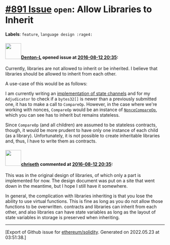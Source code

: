 # [\#891 Issue](https://github.com/ethereum/solidity/issues/891) `open`: Allow Libraries to Inherit
**Labels**: `feature`, `language design :rage4:`


#### <img src="https://avatars.githubusercontent.com/u/9620836?u=6a792ee80e79b87f64f6aa16bd323e5a7a7bad97&v=4" width="50">[Denton-L](https://github.com/Denton-L) opened issue at [2016-08-12 20:35](https://github.com/ethereum/solidity/issues/891):

Currently, libraries are not allowed to inherit or be inherited. I believe that libraries should be allowed to inherit from each other.

A use-case of this would be as follows:

I am currently writing an [implementation of state channels](https://github.com/ledgerlabs/toy-state-channels) and for my `Adjudicator` to check if a `bytes32[]` is newer than a previously submitted one, it has to make a call to `CompareOp`. However, in the case where we're working with nonces, `CompareOp` would be an instance of [`NonceCompareOp`](https://github.com/ledgerlabs/toy-state-channels/blob/master/contracts/NonceCompareOp.sol), which you can see has to inherit but remains stateless.

Since `CompareOp` (and all children) are assumed to be stateless contracts, though, it would be more prudent to have only one instance of each child (as a library). Unfortunately, it is not possible to create inheritable libraries and, thus, I have to write them as contracts.


#### <img src="https://avatars.githubusercontent.com/u/9073706?v=4" width="50">[chriseth](https://github.com/chriseth) commented at [2016-08-12 20:35](https://github.com/ethereum/solidity/issues/891#issuecomment-239613605):

This was in the original design of libraries, of which only a part is implemented for now. The design document was put on a site that went down in the meantime, but I hope I still have it somewhere.

In general, the complication with libraries inheriting is that you lose the ability to use virtual functions. This is fine as long as you do not allow those functions to be overwritten. contracts and libraries can inherit from each other, and also libraries can have state variables as long as the layout of state variables in storage is preserved when inheriting.


-------------------------------------------------------------------------------



[Export of Github issue for [ethereum/solidity](https://github.com/ethereum/solidity). Generated on 2022.05.23 at 03:51:38.]

